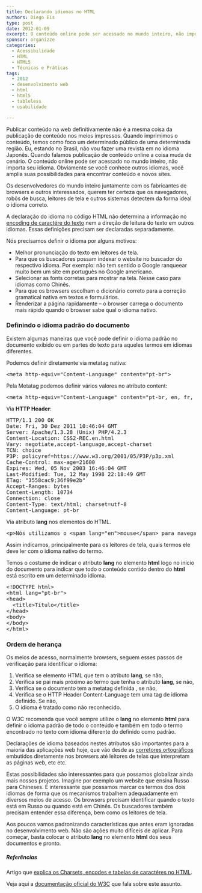 ```yaml
---
title: Declarando idiomas no HTML
authors: Diego Eis
type: post
date: 2012-01-09
excerpt: O conteúdo online pode ser acessado no mundo inteiro, não importa seu idioma. Para tanto o idioma deve ser declarado corretamente para que os meios de acesso entreguem o conteúdo da melhor forma possível.
sponsor: organizze
categories:
  - Acessibilidade
  - HTML
  - HTML5
  - Técnicas e Práticas
tags:
  - 2012
  - desenvolvimento web
  - html
  - html5
  - tableless
  - usabilidade

---
```

Publicar conteúdo na web definitivamente não é a mesma coisa da publicação de conteúdo nos meios impressos. Quando imprimimos o conteúdo, temos como foco um determinado público de uma determinada região. Eu, estando no Brasil, não vou fazer uma revista em no idioma Japonês. Quando falamos publicação de conteúdo online a coisa muda de cenário. O conteúdo online pode ser acessado no mundo inteiro, não importa seu idioma. Obviamente se você conhece outros idiomas, você amplia suas possibilidades para encontrar conteúdo e novos sites. 

Os desenvolvedores do mundo inteiro juntamente com os fabricantes de browsers e outros interessados, querem ter certeza que os navegadores, robôs de busca, leitores de tela e outros sistemas detectem da forma ideal o idioma correto.

A declaração do idioma no código HTML não determina a informação no [encoding de caractére do texto][1] nem a direção de leitura do texto em outros idiomas. Essas definições precisam ser declaradas separadamente.

Nós precisamos definir o idioma por alguns motivos:

  * Melhor pronunciação do texto em leitores de tela. 
  * Para que os buscadores possam indexar o website no buscador do respectivo idioma. Por exemplo: não tem sentido o Google ranqueear muito bem um site em português no Google americano.
  * Selecionar as fonts corretas para mostrar na tela. Nesse caso para idiomas como Chinês.
  * Para que os browsers escolham o dicionário correto para a correção gramatical nativa em textos e formulários.
  * Renderizar a página rapidamente &#8211; o browser carrega o documento mais rápido quando o browser sabe qual o idioma nativo.

### Definindo o idioma padrão do documento

Existem algumas maneiras que você pode definir o idioma padrão no documento exibido ou em partes do texto para aqueles termos em idiomas diferentes.

Podemos definir diretamente via metatag nativa:

<pre class="lang-html">&lt;meta http-equiv="Content-Language" content="pt-br"&gt;
</pre>

Pela Metatag podemos definir vários valores no atributo content:

<pre class="lang-html">&lt;meta http-equiv="Content-Language" content="pt-br, en, fr, it"&gt;
</pre>

Via **HTTP Header**:

<pre class="lang-html">HTTP/1.1 200 OK
Date: Fri, 30 Dez 2011 10:46:04 GMT
Server: Apache/1.3.28 (Unix) PHP/4.2.3
Content-Location: CSS2-REC.en.html
Vary: negotiate,accept-language,accept-charset
TCN: choice
P3P: policyref=https://www.w3.org/2001/05/P3P/p3p.xml
Cache-Control: max-age=21600
Expires: Wed, 05 Nov 2003 16:46:04 GMT
Last-Modified: Tue, 12 May 1998 22:18:49 GMT
ETag: "3558cac9;36f99e2b"
Accept-Ranges: bytes
Content-Length: 10734
Connection: close
Content-Type: text/html; charset=utf-8
Content-Language: pt-br
</pre>

Via atributo **lang** nos elementos do HTML. 

<pre class="lang-html">&lt;p&gt;N&oacute;s utilizamos o &lt;span lang="en"&gt;mouse&lt;/span&gt; para navegar na &lt;span lang="en"&gt;web&lt;/span&gt; por meios dos &lt;span lang="en"&gt;browsers&lt;/span&gt;.
</pre>

Assim indicamos, principalmente para os leitores de tela, quais termos ele deve ler com o idioma nativo do termo.

Temos o costume de indicar o atributo **lang** no elemento **html** logo no início do documento para indicar que todo o conteúdo contido dentro do **html** está escrito em um determinado idioma.

<pre class="lang-html">&lt;!DOCTYPE html&gt;
&lt;html lang="pt-br"&gt;
&lt;head&gt;
  &lt;title&gt;T&iacute;tulo&lt;/title&gt;
&lt;/head&gt;
&lt;body&gt;
&lt;/body&gt;
&lt;/html&gt;
</pre>

### Ordem de herança

Os meios de acesso, normalmente browsers, seguem esses passos de verificação para identificar o idioma:

  1. Verifica se elemento HTML que tem o atributo **lang**, se não,
  2. Verifica se pai mais próximo ao termo que tenha o atributo **lang**, se não,
  3. Verifica se o documento tem a metatag definida <meta http-equiv=&#8221;content-language&#8221; content=&#8221;pt-br&#8221;>, se não,
  4. Verifica se o HTTP Header Content-Language tem uma tag de idioma definido. Se não,
  5. O idioma é tratado como não reconhecido.

O W3C recomenda que você sempre utilize o **lang** no elemento **html** para definir o idioma padrão de todo o conteúdo e também em todo o termo encontrado no texto com idioma diferente do definido como padrão.

Declarações de idioma baseados nestes atributos são importantes para a maioria das aplicações web hoje, que vão desde as [corretores ortográficos][2] embutidos diretamente nos browsers até leitores de telas que interpretam as páginas web, etc etc.

Estas possibilidades são interessantes para que possamos globalizar ainda mais nossos projetos. Imagine por exemplo um website que ensina Russo para Chineses. É interessante que possamos marcar os termos dos dois idiomas de forma que os mecanismos trabalhem adequadamente em diversos meios de acesso. Os browsers precisam identificar quando o texto está em Russo ou quando está em Chinês. Os buscadores também precisam entender essa diferença, bem como os leitores de tela.

Aos poucos vamos padronizando características que antes eram ignoradas no desenvolvimento web. Não são ações muito difíceis de aplicar. Para começar, basta colocar o atributo **lang** no elemento **html** dos seus documentos e pronto.

##### Referências

Artigo que [explica os Charsets, encodes e tabelas de caractéres no HTML][1].

Veja aqui a [documentação oficial do W3C][3] que fala sobre este assunto.

 [1]: https://tableless.com.br/charsets-e-encodes-tabelas-de-caracteres/ "Charsets e Encodes – Tabelas de caracteres"
 [2]: https://br.mozdev.org/firefox/ortografia
 [3]: https://www.w3.org/TR/i18n-html-tech-lang/